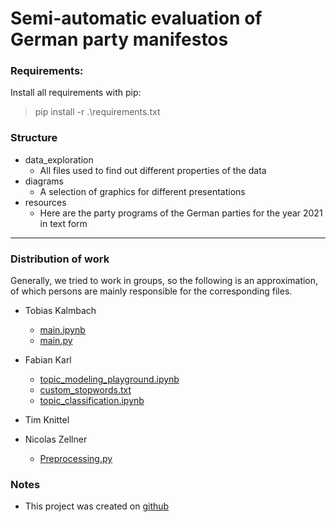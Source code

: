 # Semi-automatic evaluation of German party manifestos

### Requirements:
Install all requirements with pip:
> pip install -r .\requirements.txt

### Structure
* data_exploration
  * All files used to find out different properties of the data
* diagrams
  * A selection of graphics for different presentations
* resources
  * Here are the party programs of the German parties for the year 2021 in text form

---
### Distribution of work
Generally, we tried to work in groups, so the following is an approximation, 
of which persons are mainly responsible for the corresponding files.

* Tobias Kalmbach
  * [main.ipynb](data_exploration/main.ipynb)
  * [main.py](data_exploration/main.py)

* Fabian Karl
  * [topic_modeling_playground.ipynb](data_exploration/topic_modeling_playground.ipynb)
  * [custom_stopwords.txt](data_exploration/custom_stopwords.txt)
  * [topic_classification.ipynb](topic_classification.ipynb)

* Tim Knittel

* Nicolas Zellner
  * [Preprocessing.py](data_exploration/Preprocessing.py)

### Notes
* This project was created on [github](https://github.com/Supelir1/TextAnalytics)